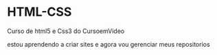 # HTML-CSS
 Curso de html5 e Css3 do CursoemVideo

estou aprendendo a criar sites e agora vou gerenciar meus repositorios